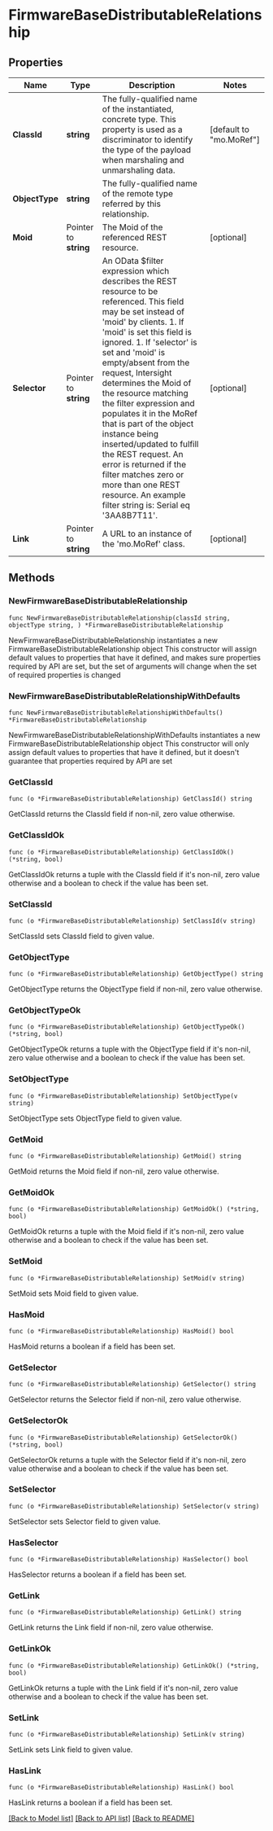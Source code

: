 # FirmwareBaseDistributableRelationship

## Properties

Name | Type | Description | Notes
------------ | ------------- | ------------- | -------------
**ClassId** | **string** | The fully-qualified name of the instantiated, concrete type. This property is used as a discriminator to identify the type of the payload when marshaling and unmarshaling data. | [default to "mo.MoRef"]
**ObjectType** | **string** | The fully-qualified name of the remote type referred by this relationship. | 
**Moid** | Pointer to **string** | The Moid of the referenced REST resource. | [optional] 
**Selector** | Pointer to **string** | An OData $filter expression which describes the REST resource to be referenced. This field may be set instead of &#39;moid&#39; by clients. 1. If &#39;moid&#39; is set this field is ignored. 1. If &#39;selector&#39; is set and &#39;moid&#39; is empty/absent from the request, Intersight determines the Moid of the resource matching the filter expression and populates it in the MoRef that is part of the object instance being inserted/updated to fulfill the REST request. An error is returned if the filter matches zero or more than one REST resource. An example filter string is: Serial eq &#39;3AA8B7T11&#39;. | [optional] 
**Link** | Pointer to **string** | A URL to an instance of the &#39;mo.MoRef&#39; class. | [optional] 

## Methods

### NewFirmwareBaseDistributableRelationship

`func NewFirmwareBaseDistributableRelationship(classId string, objectType string, ) *FirmwareBaseDistributableRelationship`

NewFirmwareBaseDistributableRelationship instantiates a new FirmwareBaseDistributableRelationship object
This constructor will assign default values to properties that have it defined,
and makes sure properties required by API are set, but the set of arguments
will change when the set of required properties is changed

### NewFirmwareBaseDistributableRelationshipWithDefaults

`func NewFirmwareBaseDistributableRelationshipWithDefaults() *FirmwareBaseDistributableRelationship`

NewFirmwareBaseDistributableRelationshipWithDefaults instantiates a new FirmwareBaseDistributableRelationship object
This constructor will only assign default values to properties that have it defined,
but it doesn't guarantee that properties required by API are set

### GetClassId

`func (o *FirmwareBaseDistributableRelationship) GetClassId() string`

GetClassId returns the ClassId field if non-nil, zero value otherwise.

### GetClassIdOk

`func (o *FirmwareBaseDistributableRelationship) GetClassIdOk() (*string, bool)`

GetClassIdOk returns a tuple with the ClassId field if it's non-nil, zero value otherwise
and a boolean to check if the value has been set.

### SetClassId

`func (o *FirmwareBaseDistributableRelationship) SetClassId(v string)`

SetClassId sets ClassId field to given value.


### GetObjectType

`func (o *FirmwareBaseDistributableRelationship) GetObjectType() string`

GetObjectType returns the ObjectType field if non-nil, zero value otherwise.

### GetObjectTypeOk

`func (o *FirmwareBaseDistributableRelationship) GetObjectTypeOk() (*string, bool)`

GetObjectTypeOk returns a tuple with the ObjectType field if it's non-nil, zero value otherwise
and a boolean to check if the value has been set.

### SetObjectType

`func (o *FirmwareBaseDistributableRelationship) SetObjectType(v string)`

SetObjectType sets ObjectType field to given value.


### GetMoid

`func (o *FirmwareBaseDistributableRelationship) GetMoid() string`

GetMoid returns the Moid field if non-nil, zero value otherwise.

### GetMoidOk

`func (o *FirmwareBaseDistributableRelationship) GetMoidOk() (*string, bool)`

GetMoidOk returns a tuple with the Moid field if it's non-nil, zero value otherwise
and a boolean to check if the value has been set.

### SetMoid

`func (o *FirmwareBaseDistributableRelationship) SetMoid(v string)`

SetMoid sets Moid field to given value.

### HasMoid

`func (o *FirmwareBaseDistributableRelationship) HasMoid() bool`

HasMoid returns a boolean if a field has been set.

### GetSelector

`func (o *FirmwareBaseDistributableRelationship) GetSelector() string`

GetSelector returns the Selector field if non-nil, zero value otherwise.

### GetSelectorOk

`func (o *FirmwareBaseDistributableRelationship) GetSelectorOk() (*string, bool)`

GetSelectorOk returns a tuple with the Selector field if it's non-nil, zero value otherwise
and a boolean to check if the value has been set.

### SetSelector

`func (o *FirmwareBaseDistributableRelationship) SetSelector(v string)`

SetSelector sets Selector field to given value.

### HasSelector

`func (o *FirmwareBaseDistributableRelationship) HasSelector() bool`

HasSelector returns a boolean if a field has been set.

### GetLink

`func (o *FirmwareBaseDistributableRelationship) GetLink() string`

GetLink returns the Link field if non-nil, zero value otherwise.

### GetLinkOk

`func (o *FirmwareBaseDistributableRelationship) GetLinkOk() (*string, bool)`

GetLinkOk returns a tuple with the Link field if it's non-nil, zero value otherwise
and a boolean to check if the value has been set.

### SetLink

`func (o *FirmwareBaseDistributableRelationship) SetLink(v string)`

SetLink sets Link field to given value.

### HasLink

`func (o *FirmwareBaseDistributableRelationship) HasLink() bool`

HasLink returns a boolean if a field has been set.


[[Back to Model list]](../README.md#documentation-for-models) [[Back to API list]](../README.md#documentation-for-api-endpoints) [[Back to README]](../README.md)


